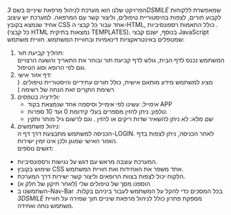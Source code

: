 הפרויקט שלנו הוא מערכת לניהול מרפאת שיניים בשם *3DSMILE* שמאפשרת ללקוחות לקבוע תורים, לצפות בהיסטוריית טיפולים, וליצור קשר עם המרפאה. למערכת יש עיצוב אחיד שנמצא בקובץ CSS אחד עבור כל קבצי ה-HTML, כולל התאמות רספונסיביות .(כל קבצי HTML נמצאות בתיקית TEMPLATESׂ). בנוסף, ישנם קבצי JavaScript שמטפלים באינטראקציות דינאמיות ובחוויית המשתמש.
 חוויית משתמש:
1. *תהליך קביעת תור:*  
   המשתמש נכנס לדף הבית, גולש לדף קביעת תור ובוחר את התאריך והשעה הרצויים וגם לפי הרופא וסוג הטיפול.
2. *דף אזור אישי:*  
   מציג למשתמש מידע מותאם אישית, כולל תורים עתידיים והיסטוריית טיפולים. ( רשימת התןרים זאת הנחה של רשימה )
3. *ולידציה בטפסים:*  
   - *אימייל:* עשינו לפי אימייל וסיסמה אחד שנמצאת בקוד APP 
   - *טלפון:* ניתן להזין מספרים בעלי קידומת 0 ועד 10 ספרות.  
   - *שם מלא:* לא ניתן להשאיר שדות ריקים או להזין . וגם לרשום גיל מותר ותקין
4. *ניהול משתמשים:*  
   הכניסה למשתמש מתבצעת דרך דף ה-LOGIN. לאחר הכניסה, ניתן לצפות בדף האזור האישי שמוגן ולכן אינו זמין ישירות.  
דגשים נוספים:
- המערכת עוצבה מראש עם דגש על נגישות ורספונסיביות.  
- שימוש בקובץ CSS אחד משפר את האחידות ואת חוויית המשתמש.  
- הלקוח יכול לצפות בצוות הרופאים וליצור קשר ישירות דרך המערכת.  
- ⁠הוספנו מסך של טיפולים שלי (לאחר תיקון של חלק א) 
- ⁠השתמשנו ב-Nav-Bar בכל המסכים כדי להקל על המשתמש לעבור ביניהם בקלות.
*3DSMILE* מספקת פתרון כולל לניהול מרפאת שיניים תוך שמירה על חוויית משתמש נוחה ואחידה.
